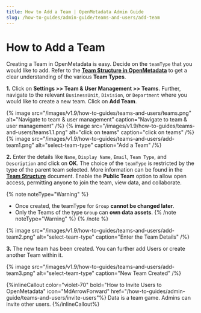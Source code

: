 ```yaml
---
title: How to Add a Team | OpenMetadata Admin Guide
slug: /how-to-guides/admin-guide/teams-and-users/add-team
---
```


# How to Add a Team

Creating a Team in OpenMetadata is easy. Decide on the `teamType` that you would like to add. Refer to the [**Team Structure in OpenMetadata**](/how-to-guides/admin-guide/teams-and-users) to get a clear understanding of the various **Team Types**.

**1.** Click on **Settings >> Team & User Management >> Teams**. Further, navigate to the relevant `BusinessUnit`, `Division`, or `Department` where you would like to create a new team. Click on **Add Team**.

{% image
src="/images/v1.9/how-to-guides/teams-and-users/teams.png"
alt="Navigate to team & user management"
caption="Navigate to team & user management"
/%}
{% image
src="/images/v1.9/how-to-guides/teams-and-users/teams1.1.png"
alt="click on teams"
caption="click on teams"
/%}
{% image
src="/images/v1.9/how-to-guides/teams-and-users/add-team1.png"
alt="select-team-type"
caption="Add a Team"
/%}

**2.** Enter the details like `Name`, `Display Name`, `Email`, `Team Type`, and `Description` and click on **OK**. The choice of the `teamType` is restricted by the type of the parent team selected. More information can be found in the [**Team Structure**](/how-to-guides/admin-guide/teams-and-users) document. Enable the **Public Team** option to allow open access, permitting anyone to join the team, view data, and collaborate.

{% note noteType="Warning" %}
- Once created, the teamType for `Group` **cannot be changed later**. 
- Only the Teams of the type `Group` can **own data assets**.
{% /note noteType="Warning" %}
{% /note %}

{% image
src="/images/v1.9/how-to-guides/teams-and-users/add-team2.png"
alt="select-team-type"
caption="Enter the Team Details"
/%}

**3.** The new team has been created. You can further add Users or create another Team within it.

{% image
src="/images/v1.9/how-to-guides/teams-and-users/add-team3.png"
alt="select-team-type"
caption="New Team Created"
/%}

{%inlineCallout
  color="violet-70"
  bold="How to Invite Users to OpenMetadata"
  icon="MdArrowForward"
  href="/how-to-guides/admin-guide/teams-and-users/invite-users"%}
  Data is a team game. Admins can invite other users.
{%/inlineCallout%}
